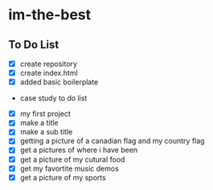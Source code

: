 # im-the-best

## To Do List
- [x] create repository
- [x] create index.html
- [x] added basic boilerplate
- case study to do list
- [x] my first project
- [x] make a title
- [x] make a sub title
- [x] getting a picture of a canadian flag and my country flag
- [x] get a pictures of where i have been
- [x] get a picture of my cutural food
- [x] get my favortite music demos
- [x] get a picture of my sports
